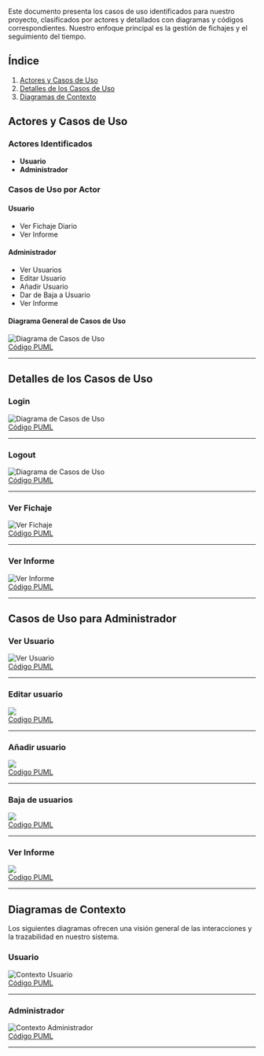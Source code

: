Este documento presenta los casos de uso identificados para nuestro proyecto, clasificados por actores y detallados con diagramas y códigos correspondientes. Nuestro enfoque principal es la gestión de fichajes y el seguimiento del tiempo.

## Índice
1. [Actores y Casos de Uso](#actores-y-casos-de-uso)
2. [Detalles de los Casos de Uso](#detalles-de-los-casos-de-uso)
3. [Diagramas de Contexto](#diagramas-de-contexto)

## Actores y Casos de Uso

### Actores Identificados
- **Usuario**
- **Administrador**

### Casos de Uso por Actor
#### Usuario
- Ver Fichaje Diario
- Ver Informe

#### Administrador
- Ver Usuarios
- Editar Usuario
- Añadir Usuario
- Dar de Baja a Usuario
- Ver Informe

#### Diagrama General de Casos de Uso
![Diagrama de Casos de Uso](../../imagenes/casosDeUso/diagramaCasosDeUso.svg)  
[Código PUML](../../modelosUML/casosDeUso/casosDeUso.puml)

---

## Detalles de los Casos de Uso

### Login

![Diagrama de Casos de Uso](../../imagenes/casosDeUso/detalles/login.svg)  
[Código PUML](../../modelosUML/casosDeUso/detalles/login.puml)

---
### Logout
![Diagrama de Casos de Uso](../../imagenes/casosDeUso/detalles/logout.svg)  
[Código PUML](../../modelosUML/casosDeUso/detalles/logout.puml)

---

### Ver Fichaje
![Ver Fichaje](../../imagenes/casosDeUso/detalles/verFichajeV2.svg)  
[Código PUML](../../modelosUML/casosDeUso/detalles/verFichajeV2.puml)

---

### Ver Informe
![Ver Informe](../../imagenes/casosDeUso/detalles/verInformeV2.svg)  
[Código PUML](../../modelosUML/casosDeUso/detalles/verInformeV2.puml)

---

## Casos de Uso para Administrador
### Ver Usuario
![Ver Usuario](../../imagenes/casosDeUso/detalles/verUsuario.svg)  
[Código PUML](../../modelosUML/casosDeUso/detalles/verUsuario.puml) 

---

### Editar usuario
![](../../imagenes/casosDeUso/detalles/editarUsuario.svg)  
[Codigo PUML](../../modelosUML/casosDeUso/detalles/editarUsuario.puml) 

---

### Añadir usuario
![](../../imagenes/casosDeUso/detalles/crearUsuario.svg)  
[Codigo PUML](../../modelosUML/casosDeUso/detalles/crearUsuario.puml)

---

### Baja de usuarios
![](../../imagenes/casosDeUso/detalles/eliminarUsuario.svg)  
[Codigo PUML](../../modelosUML/casosDeUso/detalles/eliminarUsuario.puml)

---

### Ver Informe
![](../../imagenes/casosDeUso/detalles/verInformeAdmin.svg)  
[Codigo PUML](../../modelosUML/casosDeUso/detalles/verInformeAdmin.puml)

---

## Diagramas de Contexto
Los siguientes diagramas ofrecen una visión general de las interacciones y la trazabilidad en nuestro sistema.

### Usuario
![Contexto Usuario](../../imagenes/casosDeUso/diagramaContexto(usuario).svg)  
[Código PUML](../../modelosUML/casosDeUso/diagramaContexto(usuario).puml)

---

### Administrador
![Contexto Administrador](../../imagenes/casosDeUso/diagramaContexto(admin).svg)  
[Código PUML](../../modelosUML/casosDeUso/diagramaContexto(admin).puml)

---
